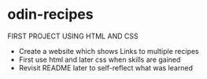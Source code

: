 # odin-recipes

FIRST PROJECT USING HTML AND CSS

- Create a website which shows Links to multiple recipes
- First use html and later css when skills are gained
- Revisit README later to self-reflect what was learned